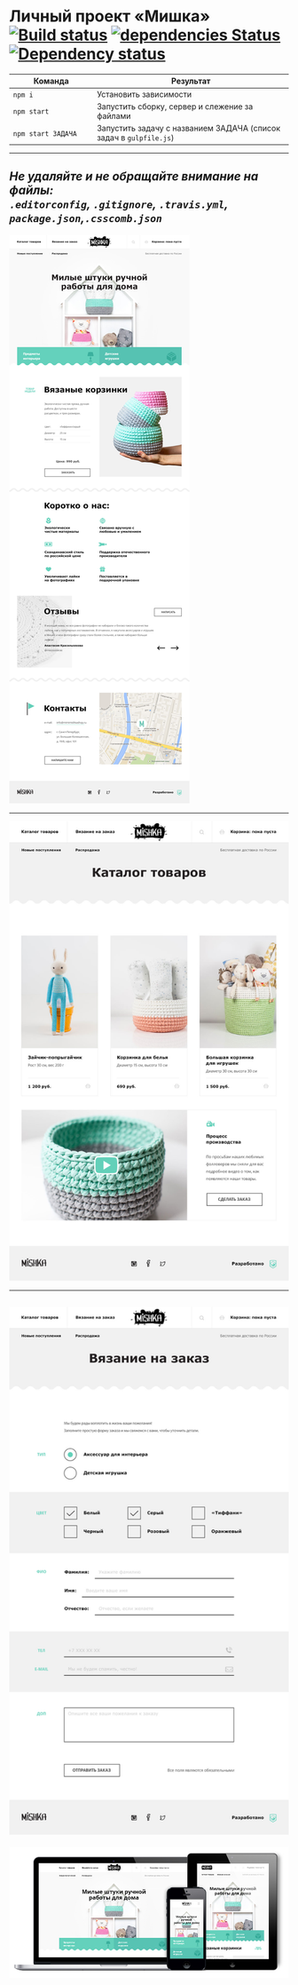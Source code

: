 # Личный проект «Мишка» [![Build status][travis-image]][travis-url] [![dependencies Status](https://david-dm.org/webistomin/mishka-adaptive/status.svg)](https://david-dm.org/webistomin/mishka-adaptive) [![Dependency status][dependency-image]][dependency-url] 

<table>
  <thead>
    <tr>
      <th>Команда</th>
      <th>Результат</th>
    </tr>
  </thead>
  <tbody>
    <tr>
      <td width="30%"><code>npm i</code></td>
      <td>Установить зависимости</td>
    </tr>
    <tr>
      <td><code>npm start</code></td>
      <td>Запустить сборку, сервер и слежение за файлами</td>
    </tr>
    <tr>
      <td><code>npm start ЗАДАЧА</code></td>
      <td>Запустить задачу с названием ЗАДАЧА (список задач в <code>gulpfile.js</code>)</td>
    </tr>
  </tbody>
</table>

---

_Не удаляйте и не обращайте внимание на файлы:_<br>
_`.editorconfig`, `.gitignore`, `.travis.yml`, `package.json`,`.csscomb.json`_
---

![alt text](src/mockup/mishka-index-desktop.jpg)


---
![alt text](src/mockup/mishka-catalog-desktop.jpg)


---
![alt text](src/mockup/mishka-form-desktop.jpg)
---
![alt text](src/mockup/mishka@1x.jpg)


[travis-image]: https://travis-ci.org/webistomin/mishka-adaptive.svg?branch=master
[travis-url]: https://travis-ci.org/webistomin/mishka-adaptive
[dependency-image]: https://david-dm.org/webistomin/mishka-adaptive/dev-status.svg
[dependency-url]: https://david-dm.org/webistomin/mishka-adaptive
